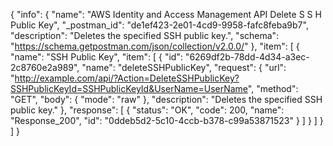 {
  "info": {
    "name": "AWS Identity and Access Management API Delete S S H Public Key",
    "_postman_id": "de1ef423-2e01-4cd9-9958-fafc8feba9b7",
    "description": "Deletes the specified SSH public key.",
    "schema": "https://schema.getpostman.com/json/collection/v2.0.0/"
  },
  "item": [
    {
      "name": "SSH Public Key",
      "item": [
        {
          "id": "6269df2b-78dd-4d34-a3ec-2c8760e2a989",
          "name": "deleteSSHPublicKey",
          "request": {
            "url": "http://example.com/api/?Action=DeleteSSHPublicKey?SSHPublicKeyId=SSHPublicKeyId&UserName=UserName",
            "method": "GET",
            "body": {
              "mode": "raw"
            },
            "description": "Deletes the specified SSH public key."
          },
          "response": [
            {
              "status": "OK",
              "code": 200,
              "name": "Response_200",
              "id": "0ddeb5d2-5c10-4ccb-b378-c99a53871523"
            }
          ]
        }
      ]
    }
  ]
}